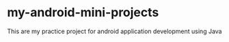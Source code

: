 # my-android-mini-projects
This  are my practice project for android application development using Java 
